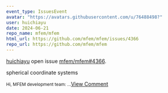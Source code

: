 ```yaml
---
event_type: IssuesEvent
avatar: "https://avatars.githubusercontent.com/u/76488498?"
user: huichiayu
date: 2024-06-21
repo_name: mfem/mfem
html_url: https://github.com/mfem/mfem/issues/4366
repo_url: https://github.com/mfem/mfem
---
```


<a href='https://github.com/huichiayu' target='_blank'>huichiayu</a> open issue <a href='https://github.com/mfem/mfem/issues/4366' target='_blank'>mfem/mfem#4366</a>.

<p>spherical coordinate systems</p><small>Hi, MFEM development team:...</small><a href='https://github.com/mfem/mfem/issues/4366' target='_blank'>View Comment</a>